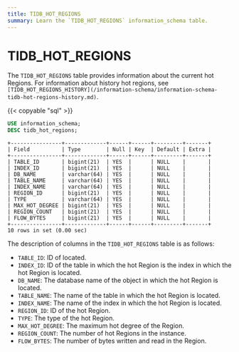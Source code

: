 ```yaml
---
title: TIDB_HOT_REGIONS
summary: Learn the `TIDB_HOT_REGIONS` information_schema table.
---
```


# TIDB_HOT_REGIONS

The `TIDB_HOT_REGIONS` table provides information about the current hot Regions. For information about history hot regions, see `[TIDB_HOT_REGIONS_HISTORY](/information-schema/information-schema-tidb-hot-regions-history.md)`.

{{< copyable "sql" >}}

```sql
USE information_schema;
DESC tidb_hot_regions;
```

```
+----------------+-------------+------+------+---------+-------+
| Field          | Type        | Null | Key  | Default | Extra |
+----------------+-------------+------+------+---------+-------+
| TABLE_ID       | bigint(21)  | YES  |      | NULL    |       |
| INDEX_ID       | bigint(21)  | YES  |      | NULL    |       |
| DB_NAME        | varchar(64) | YES  |      | NULL    |       |
| TABLE_NAME     | varchar(64) | YES  |      | NULL    |       |
| INDEX_NAME     | varchar(64) | YES  |      | NULL    |       |
| REGION_ID      | bigint(21)  | YES  |      | NULL    |       |
| TYPE           | varchar(64) | YES  |      | NULL    |       |
| MAX_HOT_DEGREE | bigint(21)  | YES  |      | NULL    |       |
| REGION_COUNT   | bigint(21)  | YES  |      | NULL    |       |
| FLOW_BYTES     | bigint(21)  | YES  |      | NULL    |       |
+----------------+-------------+------+------+---------+-------+
10 rows in set (0.00 sec)
```

The description of columns in the `TIDB_HOT_REGIONS` table is as follows:

* `TABLE_ID`: ID of located.
* `INDEX_ID`: ID of the table in which the hot Region is the index in which the hot Region is located.
* `DB_NAME`: The database name of the object in which the hot Region is located.
* `TABLE_NAME`: The name of the table in which the hot Region is located.
* `INDEX_NAME`: The name of the index in which the hot Region is located.
* `REGION_ID`: ID of the hot Region.
* `TYPE`: The type of the hot Region.
* `MAX_HOT_DEGREE`: The maximum hot degree of the Region.
* `REGION_COUNT`: The number of hot Regions in the instance. 
* `FLOW_BYTES`: The number of bytes written and read in the Region.

